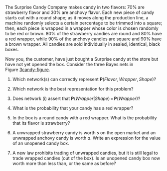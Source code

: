 

The Surprise Candy Company makes candy in
two flavors: 70% are strawberry flavor and 30% are anchovy flavor. Each
new piece of candy starts out with a round shape; as it moves along the
production line, a machine randomly selects a certain percentage to be
trimmed into a square; then, each piece is wrapped in a wrapper whose
color is chosen randomly to be red or brown. 80% of the strawberry
candies are round and 80% have a red wrapper, while 90% of the anchovy
candies are square and 90% have a brown wrapper. All candies are sold
individually in sealed, identical, black boxes.<br>

Now you, the customer, have just bought a Surprise candy at the store
but have not yet opened the box. Consider the three Bayes nets in
Figure <a class="insideExercisesFigRef" id="insideexercisesfigref" href="#3candy-figure">3candy-figure</a>.<br>

1.  Which network(s) can correctly represent
    ${\textbf{P}}(Flavor,Wrapper,Shape)$?<br>

2.  Which network is the best representation for this problem?<br>

3.  Does network (i) assert that
    ${\textbf{P}}(Wrapper|Shape){{\,=\,}}{\textbf{P}}(Wrapper)$?<br>

4.  What is the probability that your candy has a red wrapper?<br>

5.  In the box is a round candy with a red wrapper. What is the
    probability that its flavor is strawberry?<br>

6.  A unwrapped strawberry candy is worth $s$ on the open market and an
    unwrapped anchovy candy is worth $a$. Write an expression for the
    value of an unopened candy box.<br>

7.  A new law prohibits trading of unwrapped candies, but it is still
    legal to trade wrapped candies (out of the box). Is an unopened
    candy box now worth more than less than, or the same as before?<br>
